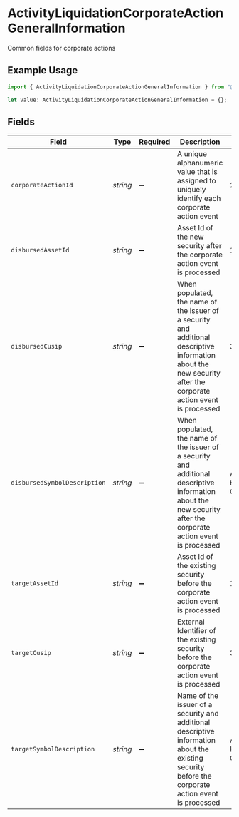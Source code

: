 # ActivityLiquidationCorporateActionGeneralInformation

Common fields for corporate actions

## Example Usage

```typescript
import { ActivityLiquidationCorporateActionGeneralInformation } from "@apexfintechsolutions/ascend-sdk/models/components";

let value: ActivityLiquidationCorporateActionGeneralInformation = {};
```

## Fields

| Field                                                                                                                                                            | Type                                                                                                                                                             | Required                                                                                                                                                         | Description                                                                                                                                                      | Example                                                                                                                                                          |
| ---------------------------------------------------------------------------------------------------------------------------------------------------------------- | ---------------------------------------------------------------------------------------------------------------------------------------------------------------- | ---------------------------------------------------------------------------------------------------------------------------------------------------------------- | ---------------------------------------------------------------------------------------------------------------------------------------------------------------- | ---------------------------------------------------------------------------------------------------------------------------------------------------------------- |
| `corporateActionId`                                                                                                                                              | *string*                                                                                                                                                         | :heavy_minus_sign:                                                                                                                                               | A unique alphanumeric value that is assigned to uniquely identify each corporate action event                                                                    | 29336T100AB24                                                                                                                                                    |
| `disbursedAssetId`                                                                                                                                               | *string*                                                                                                                                                         | :heavy_minus_sign:                                                                                                                                               | Asset Id of the new security after the corporate action event is processed                                                                                       | 1000                                                                                                                                                             |
| `disbursedCusip`                                                                                                                                                 | *string*                                                                                                                                                         | :heavy_minus_sign:                                                                                                                                               | When populated, the name of the issuer of a security and additional descriptive information about the new security after the corporate action event is processed | 3.78331e+07                                                                                                                                                      |
| `disbursedSymbolDescription`                                                                                                                                     | *string*                                                                                                                                                         | :heavy_minus_sign:                                                                                                                                               | When populated, the name of the issuer of a security and additional descriptive information about the new security after the corporate action event is processed | AMC ENTMT HLDGS INC CL A COM                                                                                                                                     |
| `targetAssetId`                                                                                                                                                  | *string*                                                                                                                                                         | :heavy_minus_sign:                                                                                                                                               | Asset Id of the existing security before the corporate action event is processed                                                                                 | 1000                                                                                                                                                             |
| `targetCusip`                                                                                                                                                    | *string*                                                                                                                                                         | :heavy_minus_sign:                                                                                                                                               | External Identifier of the existing security before the corporate action event is processed                                                                      | 3.78331e+07                                                                                                                                                      |
| `targetSymbolDescription`                                                                                                                                        | *string*                                                                                                                                                         | :heavy_minus_sign:                                                                                                                                               | Name of the issuer of a security and additional descriptive information about the existing security before the corporate action event is processed               | AMC ENTMT HLDGS INC CL A COM                                                                                                                                     |